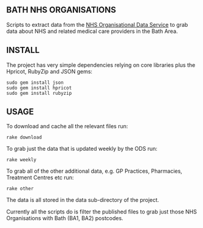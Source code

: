 BATH NHS ORGANISATIONS
----------------------

Scripts to extract data from the [NHS Organisational Data Service][1] to grab data about 
NHS and related medical care providers in the Bath Area.

INSTALL
-------

The project has very simple dependencies relying on core libraries plus the Hpricot, RubyZip and 
JSON gems:

	sudo gem install json
	sudo gem install hpricot
	sudo gem install rubyzip
	
USAGE
-----

To download and cache all the relevant files run:

	rake download
	
To grab just the data that is updated weekly by the ODS run:

	rake weekly
	
To grab all of the other additional data, e.g. GP Practices, Pharmacies, Treatment Centres etc run:

	rake other

The data is all stored in the data sub-directory of the project.

Currently all the scripts do is filter the published files to grab just those NHS Organisations with 
Bath (BA1, BA2) postcodes.

[1]: http://www.connectingforhealth.nhs.uk/systemsandservices/data/ods